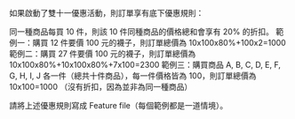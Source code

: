 
如果啟動了雙十一優惠活動，則訂單享有底下優惠規則：

同一種商品每買 10 件，則該 10 件同種商品的價格總和會享有 20% 的折扣。
範例一：購買 12 件要價 100 元的襪子，則訂單總價為 10x100x80%+100x2=1000
範例二：購買 27 件要價 100 元的襪子，則訂單總價為 10x100x80%+10x100x80%+7x100=2300
範例三：購買商品 A, B, C, D, E, F, G, H, I, J 各一件（總共十件商品），每一件價格皆為 100，則訂單總價為 10x100=1000 （沒有折扣，因為並非為同一種商品）

請將上述優惠規則寫成 Feature file（每個範例都是一道情境）。